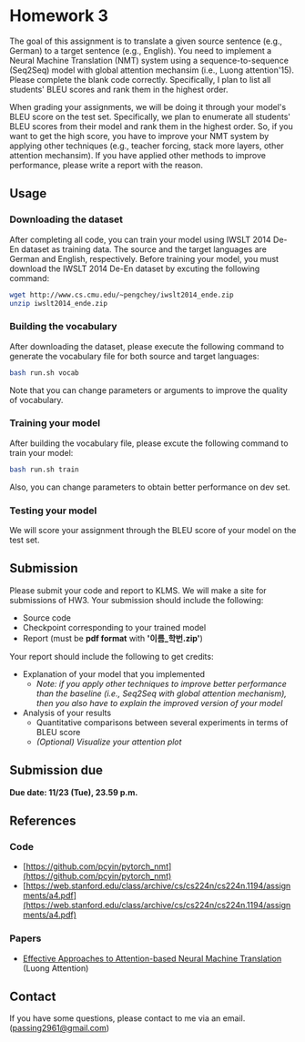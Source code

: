 # Homework 3

The goal of this assignment is to translate a given source sentence (e.g., German) to a target sentence (e.g., English). You need to implement a Neural Machine Translation (NMT) system using a sequence-to-sequence (Seq2Seq) model with global attention mechansim (i.e., Luong attention'15). Please complete the blank code correctly. 
Specifically, I plan to list all students' BLEU scores and rank them in the highest order.

When grading your assignments, we will be doing it through your model's BLEU score on the test set. Specifically, we plan to enumerate all students' BLEU scores from their model and rank them in the highest order. So, if you want to get the high score, you have to improve your NMT system by applying other techniques (e.g., teacher forcing, stack more layers, other attention mechansim). If you have applied other methods to improve performance, please write a report with the reason. 

## Usage
### Downloading the dataset
After completing all code, you can train your model using IWSLT 2014 De-En dataset as training data. The source and the target languages are German and English, respectively. Before training your model, you must download the IWSLT 2014 De-En dataset by excuting the following command:

```bash
wget http://www.cs.cmu.edu/~pengchey/iwslt2014_ende.zip
unzip iwslt2014_ende.zip
```

### Building the vocabulary
After downloading the dataset, please execute the following command to generate the vocabulary file for both source and target languages:
```bash
bash run.sh vocab
```
Note that you can change parameters or arguments to improve the quality of vocabulary.

### Training your model
After building the vocabulary file, please excute the following command to train your model:
```bash
bash run.sh train
```
Also, you can change parameters to obtain better performance on dev set.

### Testing your model
We will score your assignment through the BLEU score of your model on the test set. 

## Submission

Please submit your code and report to KLMS. We will make a site for submissions of HW3. Your submission should include the following:

- Source code
- Checkpoint corresponding to your trained model
- Report (must be **pdf format** with **'이름_학번.zip'**)

Your report should include the following to get credits:

- Explanation of your model that you implemented
    - *Note: if you apply other techniques to improve better performance than the baseline (i.e., Seq2Seq with global attention mechanism), then you also have to explain the improved version of your model*
- Analysis of your results
    - Quantitative comparisons between several experiments in terms of BLEU score
    - *(Optional) Visualize your attention plot*

## Submission due

**Due date: 11/23 (Tue), 23.59 p.m.**

## References

### Code
- [https://github.com/pcyin/pytorch_nmt](https://github.com/pcyin/pytorch_nmt)
- [https://web.stanford.edu/class/archive/cs/cs224n/cs224n.1194/assignments/a4.pdf](https://web.stanford.edu/class/archive/cs/cs224n/cs224n.1194/assignments/a4.pdf)
### Papers
- [Effective Approaches to Attention-based Neural Machine Translation](https://arxiv.org/abs/1508.04025) (Luong Attention)

## Contact

If you have some questions, please contact to me via an email. (passing2961@gmail.com)



